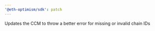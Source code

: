 ```yaml
---
'@eth-optimism/sdk': patch
---
```


Updates the CCM to throw a better error for missing or invalid chain IDs
